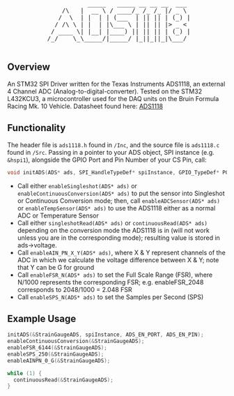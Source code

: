 <div align=center>
<pre>
             _____   _____ __ __ __  ___  
     /\   |  __ \ / ____/_ /_ /_ |/ _ \ 
    /  \  | |  | | (___  | || || | (_) |
   / /\ \ | |  | |\___ \ | || || |> _ < 
  / ____ \| |__| |____) || || || | (_) |
 /_/    \_\_____/|_____/ |_||_||_|\___/ 
                                        
                                        
</pre>
</div>

## Overview
An STM32 SPI Driver written for the Texas Instruments ADS1118, an external 4 Channel ADC (Analog-to-digital-converter). Tested on the STM32 L432KCU3, a microcontroller used for the DAQ units on the Bruin Formula Racing Mk. 10 Vehicle. Datasheet found here: [ADS1118](https://www.ti.com/lit/ds/symlink/ads1118.pdf?ts=1744807872165&ref_url=https%253A%252F%252Fwww.google.com%252F)

## Functionality
The header file is `ads1118.h` found in `/Inc`, and the source file is `ads1118.c` found in `/Src`. Passing in a pointer to your ADS object, SPI instance (e.g. `&hspi1`), alongside the GPIO Port and Pin Number of your CS Pin, call:
```C 
void initADS(ADS* ads, SPI_HandleTypeDef* spiInstance, GPIO_TypeDef* PORT, uint16_t GPIO_PIN)
```

- Call either `enableSingleshot(ADS* ads)` or `enableContinuousConversion(ADS* ads)` to put the sensor into Singleshot or Continuous Conversion mode; then, call `enableADCSensor(ADS* ads)` or `enableTempSensor(ADS* ads)` to use the ADS1118 either as a normal ADC or Temperature Sensor
- Call either `singleshotRead(ADS* ads)` or `continuousRead(ADS* ads)` depending on the conversion mode the ADS1118 is in (will not work unless you are in the corresponding mode); resulting value is stored in ads->voltage.
- Call `enableAIN_PN_X_Y(ADS* ads)`, where X & Y represent channels of the ADC in which we calculate the voltage difference between X & Y; note that Y can be G for ground
- Call `enableFSR_N(ADS* ads)` to set the Full Scale Range (FSR), where N/1000 represents the corresponding FSR; e.g. enableFSR_2048 corresponds to 2048/1000 = 2.048 FSR
- Call `enableSPS_N(ADS* ads)` to set the Samples per Second (SPS)

## Example Usage
```C
initADS(&StrainGaugeADS, spiInstance, ADS_EN_PORT, ADS_EN_PIN);
enableContinuousConversion(&StrainGaugeADS);
enableFSR_6144(&StrainGaugeADS);
enableSPS_250(&StrainGaugeADS);
enableAINPN_0_G(&StrainGaugeADS);

while (1) {
  continuousRead(&StrainGaugeADS);
}

```
